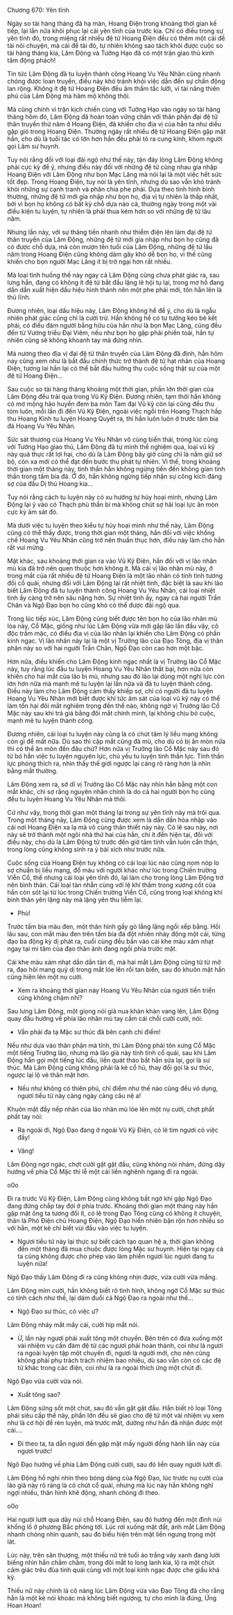 




Chương 670: Yên tĩnh


Ngày so tài hàng tháng đã hạ màn, Hoang Điện trong khoảng thời gian kế tiếp, lại lần nữa khôi phục lại cái yên tĩnh của trước kia. Chỉ có điều trong sự yên tĩnh đó, trong miệng rất nhiều đệ tử Hoang Điện đều có thêm một cái đề tài nói chuyện, mà cái đề tài đó, tự nhiên không sao tách khỏi được cuộc so tài hàng tháng kia, Lâm Động và Tưởng Hạo đã có một trận giao thủ kinh tâm động phách!

Tin tức Lâm Động đã tu luyện thành công Hoang Vu Yêu Nhãn cũng nhanh chóng được loan truyền, điều này khó tránh khỏi việc dẫn đến sự chấn động lan rộng. Không ít đệ tử Hoang Điện đều âm thầm tắc lưỡi, vì tài năng thiên phú của Lâm Động mà hâm mộ không thôi.

Mà cũng chính vì trận kịch chiến cùng với Tưởng Hạo vào ngày so tài hàng tháng hôm đó, Lâm Động đã hoàn toàn vững chân với thân phận đại đệ tử thân truyền thứ năm ở Hoang Điện, đã khiến cho địa vị của hắn ta như diều gặp gió trong Hoang Điện. Thường ngày rất nhiều đệ tử Hoang Điện gặp mặt hắn, cho dù là tuổi tác có lớn hơn hắn đều phải tỏ ra cung kính, khom người gọi Lâm sư huynh.

Tuy nói rằng đối với loại đãi ngộ như thế này, tận đáy lòng Lâm Động không phải cực kỳ để ý, nhưng điều này đối với những đệ tử cùng nhau gia nhập Hoang Điện với Lâm Động như bọn Mạc Lăng mà nói lại là một việc hết sức tốt đẹp. Trong Hoang Điện, tuy nói là yên tĩnh, nhưng dù sao vẫn khó tránh khỏi những sự cạnh tranh và phân chia phe phái. Dựa theo tình hình bình thường, những đệ tử mới gia nhập như bọn họ, địa vị tự nhiên là thấp nhất, bởi vì bọn họ không có bất kỳ chỗ dựa nào cả, thường ngày trong một vài điều kiện tu luyện, tự nhiên là phải thua kém hơn so với những đệ tử lâu năm.

Nhưng lần này, với sự thăng tiến nhanh như thiểm điện lên làm đại đệ tử thân truyền của Lâm Động, những đệ tử mới gia nhập như bọn họ cũng đã có được chỗ dựa, mà còn mượn tên tuổi của Lâm Động, những đệ tử lâu năm trong Hoang Điện cũng không dám gây khó dễ bọn họ, vì thế cũng khiến cho bọn người Mạc Lăng ít bị trở ngại hơn rất nhiều.

Mà loại tình huống thế này ngay cả Lâm Động cũng chưa phát giác ra, sau lưng hắn, đang có không ít đệ tử bắt đầu lặng lẽ hội tụ lại, trong mơ hồ đang dần dần xuất hiện dấu hiệu hình thành nên một phe phái mới, tôn hắn lên là thủ lĩnh.

Đương nhiên, loại dấu hiệu này, Lâm Động không hề để ý, cho dù là ngẫu nhiên phát giác cũng chỉ là cười trừ. Hắn không hề có tư tưởng kéo bè kết phái, có điều đám người bằng hữu của hắn như là bọn Mạc Lăng, cũng đều đến từ Vương triều Đại Viêm, nếu như bọn họ gặp phải phiền toái, hắn tự nhiên cũng sẽ không khoanh tay mà đứng nhìn.

Mà nương theo địa vị đại đệ tử thân truyền của Lâm Động đã định, hắn hôm nay cũng xem như là bắt đầu chính thức trở thành đệ tử hạt nhân của Hoang Điện, tương lai hắn lại có thể bắt đầu hưởng thụ cuộc sống thật sự của một đệ tử Hoang Điện…

Sau cuộc so tài hàng tháng khoảng một thời gian, phần lớn thời gian của Lâm Động đều trải qua trong Vũ Kỹ Điện. Đương nhiên, tạm thời hắn không có mơ mộng hão huyền đem ba môn Tam đại Vũ kỹ còn lại cũng đều thu tóm luôn, mỗi lần đi đến Vũ Kỹ Điện, ngoài việc ngồi trên Hoang Thạch hấp thu Hoang Kình tu luyện Hoang Quyết ra, thì hắn luôn luôn ở trước tấm bia đá Hoang Vu Yêu Nhãn.

Sức sát thương của Hoang Vu Yêu Nhãn vô cùng biến thái, trong lúc cùng với Tưởng Hạo giao thủ, Lâm Động đã tự mình thể nghiệm qua, loại vũ kỹ này quả thực rất lợi hại, cho dù là Lâm Động bây giờ cũng chỉ là nắm giữ sơ bộ, còn xa mới có thể đạt đến bước thu phát tự nhiên. Vì thế, trong khoảng thời gian một tháng này, tinh thần hắn không ngừng tiến đến không gian tinh thần trong tấm bia đá. Ở đó, hắn không ngừng tiếp nhận sự công kích đáng sợ của đầu Dị thú Hoang kia…

Tuy nói rằng cách tu luyện này có xu hướng tự hủy hoại mình, nhưng Lâm Động lại ỷ vào có Thạch phù thần bí mà không chút sợ hãi loại lực ăn mòn cực kỳ âm sát đó.

Mà dưới việc tu luyện theo kiểu tự hủy hoại mình như thế này, Lâm Động cũng có thể thấy được, trong thời gian một tháng, hắn đối với việc khống chế Hoang Vu Yêu Nhãn cũng trở nên thuần thục hơn, điều này làm cho hắn rất vui mừng.

Mặt khác, sau khoảng thời gian ra vào Vũ Kỹ Điện, hắn đối với vị lão nhân mù kia đã trở nên quen thuộc hơn không ít. Mà cái vị lão nhân mù này, ở trong mắt của rất nhiều đệ tử Hoang Điện là một lão nhân có tính tình tương đối cổ quái, nhưng đối với Lâm Động lại rất nhiệt tình, đặc biệt là sau khi lão biết Lâm Động đã tu luyện thành công Hoang Vu Yêu Nhãn, cái loại nhiệt tình ấy càng trở nên sâu nặng hơn. Sự nhiệt tình ấy, ngay cả hai người Trần Chân và Ngộ Đạo bọn họ cũng khó có thể được đãi ngộ qua.

Trong lúc tiếp xúc, Lâm Động cũng biết được tên bọn họ của lão nhân mù lòa này, Cổ Mặc, giống như lúc Lâm Động vừa mới gặp lão lần đầu vậy, cô độc trầm mặc, có điều địa vị của lão nhân lại khiến cho Lâm Động có phần kinh ngạc. Vị lão nhân này lại là một vị Trưởng lão của Đạo Tông, địa vị thân phận này so với hai người Trần Chân, Ngộ Đạo còn cao hơn một bậc.

Hơn nữa, điều khiến cho Lâm Động kinh ngạc nhất là vị Trưởng lão Cổ Mặc này, tuy rằng lúc đầu tu luyện Hoang Vu Yêu Nhãn thất bại, hơn nữa còn khiến cho hai mắt của lão bị mù, nhưng sau đó lão lại dùng một nghị lực còn lớn hơn nữa mà mạnh mẽ tu luyện lại lần nữa và đã tu luyện thành công. Điều này làm cho Lâm Động cảm thấy khiếp sợ, chỉ có người đã tu luyện Hoang Vu Yêu Nhãn mới biết được khí tức âm sát của loại vũ kỹ này có thể làm tổn hại đôi mắt nghiêm trọng đến thế nào, không ngờ vị Trưởng lão Cổ Mặc này sau khi trả giá bằng đôi mắt chính mình, lại không chịu bỏ cuộc, mạnh mẽ tu luyện thành công.

Đương nhiên, cái loại tu luyện này cũng là có chút tâm lý liều mạng không còn gì để mất nữa. Dù sao thì cặp mắt cũng đã mù, cho dù có bị ăn mòn nữa thì có thể ăn mòn đến đâu chứ? Hơn nữa vị Trưởng lão Cổ Mặc này sau đó từ bỏ hẳn việc tu luyện nguyên lực, chủ yếu tu luyện tinh thần lực. Tinh thần lực phóng thích ra, nhìn thấy thế giới ngược lại càng rõ ràng hơn là nhìn bằng mắt thường.

Lâm Động xem ra, sở dĩ vị Trưởng lão Cổ Mặc này nhìn hắn bằng một con mắt khác, chỉ sợ rằng nguyên nhân chính là do cả hai người bọn họ cũng đều tu luyện Hoang Vu Yêu Nhãn mà thôi.

Cứ như vậy, trong thời gian một tháng lại trong sự yên tĩnh này mà trôi qua. Trong một tháng này, Lâm Động cũng được xem là dần dần hòa nhập vào cái nơi Hoang Điện xa lạ mà vô cùng thân thiết này này. Có lẽ sau này, nơi này sẽ trở thành một ngôi nhà thứ hai của hắn, chí ít đến hiện tại, đối với điều này, cho dù là Lâm Động từ trước đến giờ tâm tính vẫn luôn cẩn thận, trong lòng cũng không sinh ra ý bài xích như trước nữa.

Cuộc sống của Hoang Điện tuy không có cái loại lúc nào cũng nom nóp lo sợ chuẩn bị liều mạng, đổ máu với người khác như lúc trong Chiến trường Viễn Cổ, thế nhưng cái loại yên tĩnh đó, lại làm cho trong lòng Lâm Động trở nên bình thản. Cái loại tàn nhẫn cùng với lệ khí thấm trong xương cốt của hắn còn sót lại từ lúc trong Chiến trường Viễn Cổ, cũng trong loại không khí bình thản yên lặng này mà lặng yên thu liễm lại.

- Phù!

Trước tấm bia màu đen, một thân hình gầy gò lẳng lặng ngồi xếp bằng. Hồi lâu sau, con mắt màu đen trên tấm bia đá đột nhiên nháy động một cái, từng đạo ba động kỳ dị phát ra, cuối cùng đều bắn vào cái khe màu xám nhạt ngay tại mi tâm của đạo thân ảnh đang ngồi phía trước mặt.

Cái khe màu xám nhạt dần dần tản đi, mà hai mắt Lâm Động cũng từ từ mở ra, đạo hôi mang quỷ dị trong mắt lóe lên rồi tan biến, sau đó khuôn mặt hắn cũng hiện lên một nụ cười.

- Xem ra khoảng thời gian này Hoang Vu Yêu Nhãn của ngươi tiến triển cũng không chậm nhỉ?

Sau lưng Lâm Động, một giọng nói già nua khàn khàn vang lên, Lâm Động quay đầu hướng về phía lão nhân mù tay cầm cái chổi cười cười, nói:

- Vẫn phải đa tạ Mặc sư thúc đã bên cạnh chỉ điểm!

Nếu như dựa vào thân phận mà tính, thì Lâm Động phải tôn xưng Cổ Mặc một tiếng Trưởng lão, nhưng mà lão già này tính tình cổ quái, sau khi Lâm Động hắn gọi một tiếng lúc đầu, liền quát tháo bắt hắn sửa lại, gọi là sư thúc. Mà Lâm Động cũng không phải là kẻ cổ hủ, thay đổi gọi là sư thúc, ngược lại lộ vẻ thân mật hơn.

- Nếu như không có thiên phú, chỉ điểm như thế nào cũng đều vô dụng, ngươi tiểu tử này càng ngày càng câu nệ a!

Khuôn mặt đầy nếp nhăn của lão nhân mù lóe lên một nụ cười, chợt phất phất tay nói:

- Ra ngoài đi, Ngộ Đạo đang ở ngoài Vũ Kỹ Điện, có lẽ tìm ngươi có việc đấy!

- Vâng!

Lâm Động ngơ ngác, chợt cười gật gật đầu, cũng không nói nhảm, đứng dậy hướng về phía Cổ Mặc thi lễ một cái liền nghênh ngang đi ra ngoài.

o0o

Đi ra trước Vũ Kỹ Điện, Lâm Động cũng không bất ngờ khi gặp Ngộ Đạo đang đứng chắp tay đợi ở phía trước. Khoảng thời gian một tháng này hắn gặp mặt ông ta tương đối ít, có lẽ trong Đạo Tông cũng có không ít chuyện, thân là Phó Điện chủ Hoang Điện, Ngộ Đạo hiển nhiên bận rộn hơn nhiều so với hắn, một kẻ chỉ biết vùi đầu vào việc tu luyện.

- Ngươi tiểu tử này lại thực sự biết cách tạo quan hệ a, thời gian không đến một tháng đã mua chuộc được lòng Mặc sư huynh. Hiện tại ngay cả ta cũng không được cho phép vào làm phiền ngươi lúc ngươi đang tu luyện nữa!

Ngộ Đạo thấy Lâm Động đi ra cũng không nhịn được, vừa cười vừa mắng.

Lâm Động mỉm cười, hắn không biết rõ tình hình, không ngờ Cổ Mặc sư thúc có tính cách như thế, lại dám đuổi cả Ngộ Đạo ra ngoài như thế…

- Ngộ Đạo sư thúc, có việc ư?

Lâm Động nháy mắt mấy cái, cười híp mắt nói.

- Ừ, lần này ngươi phải xuất tông một chuyến. Bên trên có đưa xuống một vài nhiệm vụ cần đám đệ tử các ngươi phải hoàn thành, coi như là ngươi ra ngoài luyện tập một chuyến đi, ngươi là người mới, cho nên cũng không phải phụ trách trách nhiệm bao nhiêu, dù sao vẫn còn có các đệ tử khác trong các điện, coi như là ra ngoài thích ứng một chút đi.

Ngộ Đạo vừa cười vừa nói.

- Xuất tông sao?

Lâm Động sửng sốt một chút, sau đó vẫn gật gật đầu. Hắn biết rõ loại Tông phái siêu cấp thế này, phần lớn đều sẽ giao cho đệ tử một vài nhiệm vụ xem như là cơ hội để rèn luyện, mà trước mắt, dường như hắn đã nhận được một cái….

- Đi theo ta, ta dẫn ngươi đến gặp mặt mấy người đồng hành lần này của ngươi trước!

Ngô Đạo hướng về phía Lâm Động cười cười, sau đó liền quay người lướt đi.

Lâm Động hồ nghi nhìn theo bóng dáng của Ngộ Đạo, lúc trước nụ cười của lão già này rõ ràng là có chút cổ quái, nhưng mà lúc này hắn không nghĩ ngợi nhiều, thân hình khẽ động, nhanh chóng đi theo.

o0o

Hai người lướt qua dãy núi chỗ Hoang Điện, sau đó hướng đến một đỉnh núi khổng lồ ở phương Bắc phóng tới. Lúc rơi xuống mặt đất, ánh mắt Lâm Động nhanh chóng nhìn quanh, sau đó biểu hiện trên mặt liền ngưng trọng một lát.

Lúc này, trên sân thượng, một thiếu nữ trẻ tuổi áo trắng váy xanh đang lười biếng nhìn hắn chằm chằm, trong đôi mắt to long lanh kia, lộ ra một chút cảm giác trêu đùa tinh quái cùng với một loại kinh ngạc được che giấu khá kỹ.

Thiếu nữ này chính là cô nàng lúc Lâm Động vừa vào Đạo Tông đã cho rằng hắn là một kẻ nói khoác mà không biết ngượng, tự cho mình là đúng, Ứng Hoan Hoan!




